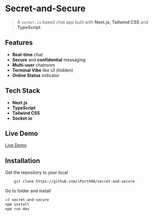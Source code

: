 # Secret-and-Secure

> A `socket.io` based chat app built with **Next.js**, **Tailwind CSS** and **TypeScript**.

## Features

- **Real-time** chat
- **Secure** and **confidential** messaging
- **Multi-user** chatroom
- **Terminal Vibe** like UI (hidden)
- **Online Status** indicator

## Tech Stack

- **Next.js**
- **TypeScript**
- **Tailwind CSS**
- **Socket.io**

## Live Demo

[Live Demo](https://secret-and-secure.vercel.app/)

## Installation

Get the repository to your local

```bash
    git clone https://github.com/iParth08/secret-and-secure
```

Go to folder and install

```bash
cd secret-and-secure
npm install
npm run dev
```

